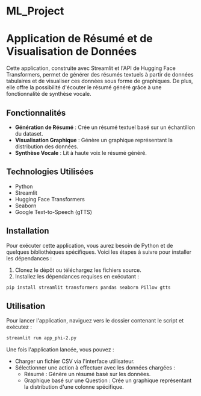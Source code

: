 # ML_Project

# Application de Résumé et de Visualisation de Données

Cette application, construite avec Streamlit et l'API de Hugging Face Transformers, permet de générer des résumés textuels à partir de données tabulaires et de visualiser ces données sous forme de graphiques. De plus, elle offre la possibilité d'écouter le résumé généré grâce à une fonctionnalité de synthèse vocale.

## Fonctionnalités

- **Génération de Résumé** : Crée un résumé textuel basé sur un échantillon du dataset.
- **Visualisation Graphique** : Génère un graphique représentant la distribution des données.
- **Synthèse Vocale** : Lit à haute voix le résumé généré.

## Technologies Utilisées

- Python
- Streamlit
- Hugging Face Transformers
- Seaborn
- Google Text-to-Speech (gTTS)

## Installation

Pour exécuter cette application, vous aurez besoin de Python et de quelques bibliothèques spécifiques. Voici les étapes à suivre pour installer les dépendances :

1. Clonez le dépôt ou téléchargez les fichiers source.
2. Installez les dépendances requises en exécutant :

```bash
pip install streamlit transformers pandas seaborn Pillow gtts
```

## Utilisation

Pour lancer l'application, naviguez vers le dossier contenant le script et exécutez :

```bash
streamlit run app_phi-2.py
```

Une fois l'application lancée, vous pouvez :

- Charger un fichier CSV via l'interface utilisateur.
- Sélectionner une action à effectuer avec les données chargées :
  - Résumé : Génère un résumé basé sur les données.
  - Graphique basé sur une Question : Crée un graphique représentant la distribution d'une colonne spécifique.
